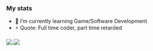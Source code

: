 ### My stats


- 🌱 I’m currently learning Game/Software Development
- ⚡ Quote: Full time coder, part time retarded

<a href="https://github.com/anuraghazra/github-readme-stats">
  <img align="center" src="https://github-readme-stats.vercel.app/api?username=lebyleafy&theme=dark&show_icons=true" />
</a>
<a href="https://github.com/anuraghazra/convoychat">
  <img align="center" src="https://github-readme-stats.vercel.app/api/top-langs/?username=lebyleafy&langs_count=8" />
</a>


